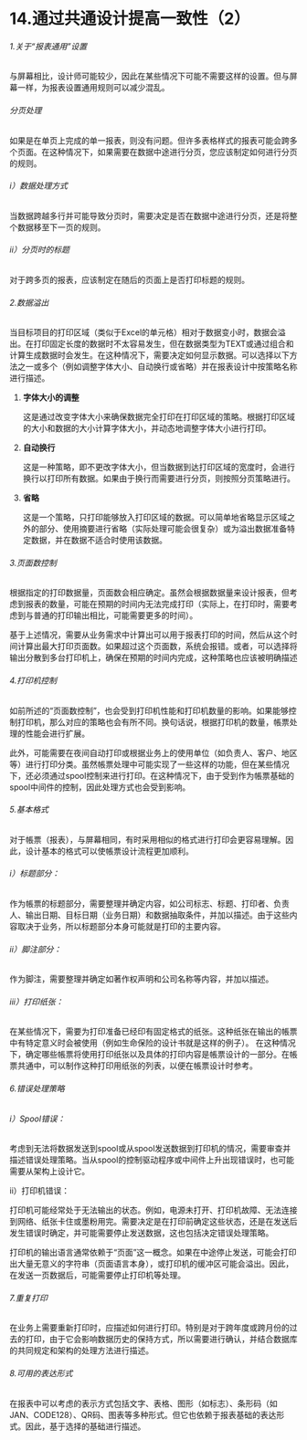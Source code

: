 # 14.通过共通设计提高一致性（2）

###### 1.关于“报表通用”设置

与屏幕相比，设计师可能较少，因此在某些情况下可能不需要这样的设置。但与屏幕一样，为报表设置通用规则可以减少混乱。

###### 分页处理 

如果是在单页上完成的单一报表，则没有问题。但许多表格样式的报表可能会跨多个页面。在这种情况下，如果需要在数据中途进行分页，您应该制定如何进行分页的规则。

###### i）数据处理方式 

当数据跨越多行并可能导致分页时，需要决定是否在数据中途进行分页，还是将整个数据移至下一页的规则。

###### ii）分页时的标题 

对于跨多页的报表，应该制定在随后的页面上是否打印标题的规则。



###### 2.数据溢出 

当目标项目的打印区域（类似于Excel的单元格）相对于数据变小时，数据会溢出。在打印固定长度的数据时不太容易发生，但在数据类型为TEXT或通过组合和计算生成数据时会发生。在这种情况下，需要决定如何显示数据。可以选择以下方法之一或多个（例如调整字体大小、自动换行或省略）并在报表设计中按策略名称进行描述。

1. **字体大小的调整** 

   这是通过改变字体大小来确保数据完全打印在打印区域的策略。根据打印区域的大小和数据的大小计算字体大小，并动态地调整字体大小进行打印。

2. **自动换行** 

   这是一种策略，即不更改字体大小，但当数据到达打印区域的宽度时，会进行换行以打印所有数据。如果由于换行而需要进行分页，则按照分页策略进行。

3. **省略** 

   这是一个策略，只打印能够放入打印区域的数据。可以简单地省略显示区域之外的部分、使用摘要进行省略（实际处理可能会很复杂）或为溢出数据准备特定数据，并在数据不适合时使用该数据。



###### 3.页面数控制 

根据指定的打印数据量，页面数会相应确定。虽然会根据数据量来设计报表，但考虑到报表的数量，可能在预期的时间内无法完成打印（实际上，在打印时，需要考虑到与普通的打印输出相比，可能需要更多的时间）。

基于上述情况，需要从业务需求中计算出可以用于报表打印的时间，然后从这个时间计算出最大打印页面数。如果超过这个页面数，系统会报错。或者，可以选择将输出分散到多台打印机上，确保在预期的时间内完成，这种策略也应该被明确描述



###### 4.打印机控制 

如前所述的“页面数控制”，也会受到打印机性能和打印机数量的影响。如果能够控制打印机，那么对应的策略也会有所不同。换句话说，根据打印机的数量，帳票处理的性能会进行扩展。

此外，可能需要在夜间自动打印或根据业务上的使用单位（如负责人、客户、地区等）进行打印分类。虽然帳票处理中可能实现了一些这样的功能，但在某些情况下，还必须通过spool控制来进行打印。在这种情况下，由于受到作为帳票基础的spool中间件的控制，因此处理方式也会受到影响。



###### 5.基本格式

对于帳票（报表），与屏幕相同，有时采用相似的格式进行打印会更容易理解。因此，设计基本的格式可以使帳票设计流程更加顺利。

###### i）标题部分：

作为帳票的标题部分，需要整理并确定内容，如公司标志、标题、打印者、负责人、输出日期、目标日期（业务日期）和数据抽取条件，并加以描述。由于这些内容取决于业务，所以标题部分本身可能就是打印的主要内容。

###### ii）脚注部分： 

作为脚注，需要整理并确定如著作权声明和公司名称等内容，并加以描述。

###### iii）打印纸张：

在某些情况下，需要为打印准备已经印有固定格式的纸张。这种纸张在输出的帳票中有特定意义时会被使用（例如生命保险的设计书就是这样的例子）。 在这种情况下，确定哪些帳票将使用打印纸张以及具体的打印内容是帳票设计的一部分。在帳票共通中，可以制作这种打印用纸张的列表，以便在帳票设计时参考。



###### 6.错误处理策略

###### i）Spool错误： 

考虑到无法将数据发送到spool或从spool发送数据到打印机的情况，需要审查并描述错误处理策略。当从spool的控制驱动程序或中间件上升出现错误时，也可能需要从架构上设计它。

ii）打印机错误：

 打印机可能经常处于无法输出的状态。例如，电源未打开、打印机故障、无法连接到网络、纸张卡住或墨粉用完。需要决定是在打印前确定这些状态，还是在发送后发生错误时确定，并可能需要停止发送数据，这也包括决定错误处理策略。

打印机的输出语言通常依赖于“页面”这一概念。如果在中途停止发送，可能会打印出大量无意义的字符串（页面语言本身），或打印机的缓冲区可能会溢出。因此，在发送一页数据后，可能需要停止打印机等处理。



###### 7.重复打印

在业务上需要重新打印时，应描述如何进行打印。特别是对于跨年度或跨月份的过去的打印，由于它会影响数据历史的保持方式，所以需要进行确认，并结合数据库的共同规定和架构的处理方法进行描述。



###### 8.可用的表达形式

在报表中可以考虑的表示方式包括文字、表格、图形（如标志）、条形码（如JAN、CODE128）、QR码、图表等多种形式。但它也依赖于报表基础的表达形式。因此，基于选择的基础进行描述。



